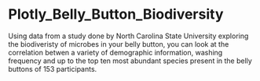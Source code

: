 # Plotly_Belly_Button_Biodiversity

Using data from a study done by North Carolina State University exploring the biodiveristy of microbes in your belly button, you can look at the correlation betwen a variety of demographic information, washing frequency and up to the top ten most abundant species present in the belly buttons of 153 participants.